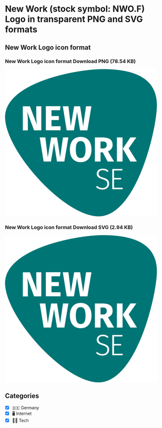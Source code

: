 # New Work (stock symbol: NWO.F) Logo in transparent PNG and SVG formats

## New Work Logo icon format

### New Work Logo icon format Download PNG (78.54 KB)

![New Work Logo icon format Download PNG (78.54 KB)](/img/orig/NWO.F-bcaf39ae.png)

### New Work Logo icon format Download SVG (2.94 KB)

![New Work Logo icon format Download SVG (2.94 KB)](/img/orig/NWO.F-5a814279.svg)



## Categories
- [x] 🇩🇪 Germany
- [x] 🖥️ Internet
- [x] 👩‍💻 Tech
